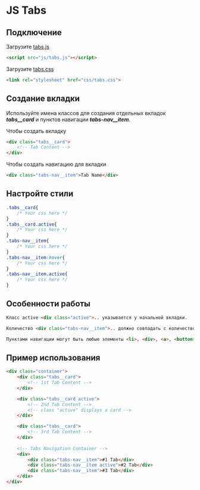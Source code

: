 # JS Tabs 
## Подключение
Загрузите [tabs.js](../master/js/tabs.js)
``` html
<script src="js/tabs.js"></script>
```
Загрузите [tabs.css](../master/css/tabs.css)
``` html
<link rel="stylesheet" href="css/tabs.css">
```
## Создание вкладки
Используйте имена классов для создания отдельных вкладок ***tabs__card*** и пунктов навигации ***tabs-nav__item***. 

Чтобы создать вкладку
``` html
<div class="tabs__card">
    <!-- Tab Content -->
</div>
```

Чтобы создать навигацию для вкладки
``` html
<div class="tabs-nav__item">Tab Name</div>
```
## Настройте стили
``` css
.tabs__card{
    /* Your css here */
}
.tabs__card.active{
    /* Your css here */
}
.tabs-nav__item{
    /* Your css here */
}
.tabs-nav__item:hover{
    /* Your css here */
}
.tabs-nav__item.active{
    /* Your css here */
}
```
## Особенности работы
``` html
Класс active <div class="active">.. указывается у начальной вкладки.
```
``` html
Количество <div class="tabs-nav__item">.. должно совпадать с количеством элементов <div class="tabs__card">..
```
``` html
Пунктами навигации могут быть любые элементы <li>, <div>, <a>, <button>...
```
## Пример использования
``` html
<div class="container">
    <div class="tabs__card">
        <!-- 1st Tab Content -->
    </div>

    <div class="tabs__card active">
        <!-- 2nd Tab Content -->
        <!-- class "active" displays a card -->
    </div>

    <div class="tabs__card">
        <!-- 3rd Tab Content -->
    </div>
    
    <!-- Tabs Navigation Container -->
    <div>
        <div class="tabs-nav__item">#1 Tab</div>
        <div class="tabs-nav__item active">#2 Tab</div>
        <div class="tabs-nav__item">#3 Tab</div>
    </div>
</div>
```